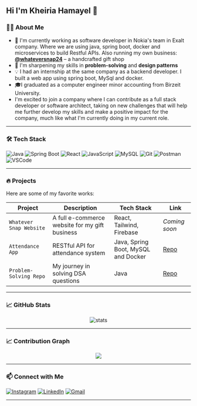 ## Hi I'm Kheiria Hamayel 👋

### 👩‍💻 About Me

- 💼 I'm currently working as software developer in Nokia's team in Exalt company. Where we are using java, spring boot, docker and microservices to build Restful APIs. Also running my own business: **[@whateversnap24](https://www.instagram.com/whateversnap24)** – a handcrafted gift shop
- 🧠 I'm sharpening my skills in **problem-solving** and **design patterns**
- 💡 I had an internship at the same company as a backend developer. I built a web app using spring boot, MySql and docker.
- 🎓I graduated as a computer engineer minor accounting from Birzeit University.
- I'm excited to join a company where I can contribute as a full stack developer or software architect, taking on new challenges that will help me further develop my skills and make a positive impact for the company, much like what I'm currently doing in my current role.

  
---

### 🛠️ Tech Stack


![Java](https://img.shields.io/badge/Java-ED8B00?style=for-the-badge&logo=java&logoColor=white)
![Spring Boot](https://img.shields.io/badge/Spring_Boot-6DB33F?style=for-the-badge&logo=spring-boot&logoColor=white)
![React](https://img.shields.io/badge/React-20232A?style=for-the-badge&logo=react&logoColor=61DAFB)
![JavaScript](https://img.shields.io/badge/JavaScript-F7DF1E?style=for-the-badge&logo=javascript&logoColor=black)
![MySQL](https://img.shields.io/badge/MySQL-00758F?style=for-the-badge&logo=mysql&logoColor=white)
![Git](https://img.shields.io/badge/Git-F05032?style=for-the-badge&logo=git&logoColor=white)
![Postman](https://img.shields.io/badge/Postman-FF6C37?style=for-the-badge&logo=postman&logoColor=white)
![VSCode](https://img.shields.io/badge/VS%20Code-007ACC?style=for-the-badge&logo=visual-studio-code&logoColor=white)

---

### 🔥 Projects

Here are some of my favorite works:

| Project | Description | Tech Stack | Link |
|--------|-------------|------------|------|
| `Whatever Snap Website` | A full e-commerce website for my gift business | React, Tailwind, Firebase | *Coming soon* |
| `Attendance App` | RESTful API for attendance system | Java, Spring Boot, MySQL and Docker | [Repo](https://github.com/Kheiria-Hamayel/attendence-app) |
| `Problem-Solving Repo` | My journey in solving DSA questions | Java | [Repo](https://github.com/Kheiria-Hamayel/leetcode-solutions-java-problems) |

---

### 📈 GitHub Stats

<p align="center">
  <img src="https://github-readme-stats.vercel.app/api?username=Kheiria-Hamayel&show_icons=true&theme=tokyonight" alt="stats" />
</p>

---
### 📈 Contribution Graph

<p align="center">
  <img src="https://github-readme-activity-graph.vercel.app/graph?username=Kheiria-Hamayel&theme=tokyo-night&area=true" />
</p>

---

### 📫 Connect with Me

[![Instagram](https://img.shields.io/badge/-@whateversnap24-E4405F?style=for-the-badge&logo=Instagram&logoColor=white)](https://www.instagram.com/whateversnap24)
[![LinkedIn](https://img.shields.io/badge/-LinkedIn-blue?style=for-the-badge&logo=linkedin&logoColor=white)](#)
[![Gmail](https://img.shields.io/badge/-kheiria.hamayel@gmail.com-D14836?style=for-the-badge&logo=gmail&logoColor=white)](mailto:kheiria.hamayel@gmail.com)

---
